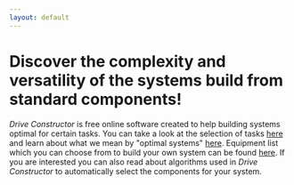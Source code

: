 ```yaml
---
layout: default
---
```


# Discover the complexity and versatility of the systems build from standard components!

*Drive Constructor* is free online software created to help building systems optimal for certain tasks. You can take a look at the selection of tasks [here](applications/overview.html) and learn about what we mean by "optimal systems" [here](applications/overview.html). Equipment list which you can choose from to build your own system can be found [here](applications/overview.html). If you are interested you can also read about algorithms used in *Drive Constructor* to automatically select the components for your system.
